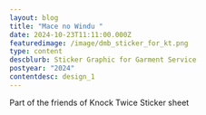 ```yaml
---
layout: blog
title: "Mace no Windu "
date: 2024-10-23T11:11:00.000Z
featuredimage: /image/dmb_sticker_for_kt.png
type: content
descblurb: Sticker Graphic for Garment Service
postyear: "2024"
contentdesc: design_1
---
```

Part of the friends of Knock Twice Sticker sheet
